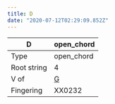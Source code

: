 ```yaml
---
title: D
date: "2020-07-12T02:29:09.852Z"
---
```


|D|open_chord|
|---|---|
|Type|open_chord|
|Root string|4|
|V of|[G](../open_chord-g)|
|Fingering|XX0232|

